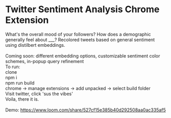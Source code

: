 # Twitter Sentiment Analysis Chrome Extension

What's the overall mood of your followers? How does a demographic generally feel about ___? Recolored tweets based on general sentiment using distilbert embeddings. <br />
<br />
Coming soon: different embedding options, customizable sentiment color schemes, in-popup query refinement 
 <br />
To run: <br />
clone <br />
npm i <br />
npm run build <br />
chrome -> manage extensions -> add unpacked -> select build folder <br />
Visit twitter, click 'sus the vibes' <br />
Voila, there it is.<br />
<br />
Demo: https://www.loom.com/share/527cf15e385b40d292508aa0ac335af5
